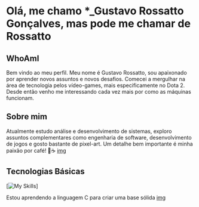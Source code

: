 # Olá, me chamo *_Gustavo Rossatto Gonçalves, mas pode me chamar de Rossatto

## WhoAmI 
Bem vindo ao meu perfil. Meu nome é Gustavo Rossatto, sou apaixonado por aprender novos assuntos e novos desafios. Comecei a mergulhar na área de tecnologia pelos vídeo-games, mais especificamente no Dota 2. Desde então venho me interessando cada vez mais por como as máquinas funcionam.
<div>

## Sobre mim
Atualmente estudo análise e desenvolvimento de sistemas, exploro assuntos complementares como engenharia de software, desenvolvimento de jogos e gosto bastante de pixel-art. Um detalhe bem importante é minha paixão por café! 💓☕ [img](/home/gus/Desktop/Git/Readme/rossattoGus/img/coffe.png)

## Tecnologias Básicas
[![My Skills](https://skillicons.dev/icons?i=bash&theme=dark)]

Estou aprendendo a linguagem C para criar uma base sólida [img]()
